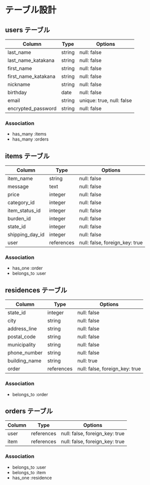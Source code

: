 # テーブル設計

## users テーブル

| Column               | Type   | Options                  |
| -------------------  | ------ | ------------------------ |
| last_name            | string | null: false              |
| last_name_katakana   | string | null: false              |
| first_name           | string | null: false              |
| first_name_katakana  | string | null: false              |
| nickname             | string | null: false              |
| birthday             | date   | null: false              |  
| email                | string | unique: true, null: false|
| encrypted_password   | string | null: false              |

### Association

- has_many :items
- has_many :orders


## items テーブル

| Column              | Type           | Options                        |
| ------------------- | -------------- | ------------------------------ |
| item_name           | string         | null: false                    |
| message             | text           | null: false                    |
| price               | integer        | null: false                    |
| category_id         | integer        | null: false                    | 
| item_status_id      | integer        | null: false                    |
| burden_id           | integer        | null: false                    |
| state_id            | integer        | null: false                    |
| shipping_day_id     | integer        | null: false                    |
| user                | references     | null: false, foreign_key: true |

### Association

- has_one    :order
- belongs_to :user


## residences テーブル

| Column        | Type       | Options                        |
| ------------- | ---------- | ------------------------------ |
| state_id      | integer    | null: false                    |
| city          | string     | null: false                    |
| address_line  | string     | null: false                    |
| postal_code   | string     | null: false                    |
| municipality  | string     | null: false                    |
| phone_number  | string     | null: false                    |
| building_name | string     | null: true                     |
| order         | references | null: false, foreign_key: true |

### Association

- belongs_to :order


## orders テーブル

| Column     | Type       | Options                        |
| ---------- | ---------- | ------------------------------ |
| user       | references | null: false, foreign_key: true |
| item       | references | null: false, foreign_key: true |

### Association

- belongs_to :user
- belongs_to :item
- has_one :residence
